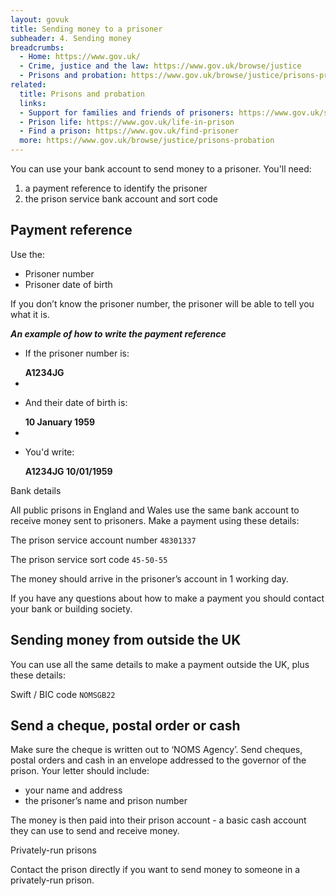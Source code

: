 ```yaml
---
layout: govuk
title: Sending money to a prisoner
subheader: 4. Sending money
breadcrumbs:
  - Home: https://www.gov.uk/
  - Crime, justice and the law: https://www.gov.uk/browse/justice
  - Prisons and probation: https://www.gov.uk/browse/justice/prisons-probation
related:
  title: Prisons and probation
  links:
  - Support for families and friends of prisoners: https://www.gov.uk/support-for-families-friends-of-prisoners
  - Prison life: https://www.gov.uk/life-in-prison
  - Find a prison: https://www.gov.uk/find-prisoner
  more: https://www.gov.uk/browse/justice/prisons-probation
---
```


You can use your bank account to send money to a prisoner. You'll need:

1. a payment reference to identify the prisoner
2. the prison service bank account and sort code

## Payment reference

Use the:

- Prisoner number
- Prisoner date of birth

If you don’t know the prisoner number, the prisoner will be able to tell you what it is.

_**An example of how to write the payment reference**_

<ul class="reference">
  <li>
    <p>If the prisoner number is:</p>
    <strong>A1234JG</strong>
  </li>
  <li>
    <i class="plus"></i>
  </li>
  <li>
    <p>And their date of birth is:</p>
    <strong>10 January 1959</strong>
  </li>
  <li>
    <i class="arrow"></i>
  </li>
  <li>
    <p>You'd write:</p>
    <strong>A1234JG 10/01/1959</strong>
  </li>
</ul>

Bank details

All public prisons in England and Wales use the same bank account to receive money sent to prisoners. Make a payment using these details:

The prison service account number `48301337`

The prison service sort code `45-50-55`

The money should arrive in the prisoner’s account in 1 working day.

If you have any questions about how to make a payment you should contact your bank or building society.

## Sending money from outside the UK

You can use all the same details to make a payment outside the UK, plus these details:

Swift / BIC code
`NOMSGB22`

## Send a cheque, postal order or cash

Make sure the cheque is written out to ‘NOMS Agency’. Send cheques, postal orders and cash in an envelope addressed to the governor of the prison. Your letter should include:

- your name and address
- the prisoner’s name and prison number  

The money is then paid into their prison account - a basic cash account they can use to send and receive money.

Privately-run prisons

Contact the prison directly if you want to send money to someone in a privately-run prison.
